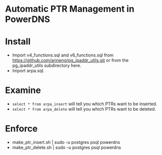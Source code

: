 Automatic PTR Management in PowerDNS
====================================

# Install
- Import v4_functions.sql and v6_functions.sql from https://github.com/arineng/pg_ipaddr_utils.git or from the pg_ipaddr_utils subdirectory here.
- Import arpa.sql.

# Examine
- `select * from arpa_insert` will tell you which PTRs want to be inserted.
- `select * from arpa_delete` will tell you which PTRs want to be deleted.

# Enforce
- make_ptr_insert.sh | sudo -u postgres psql powerdns
- make_ptr_delete.sh | sudo -u postgres psql powerdns
